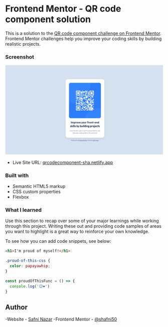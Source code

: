 # Frontend Mentor - QR code component solution

This is a solution to the [QR code component challenge on Frontend Mentor](https://www.frontendmentor.io/challenges/qr-code-component-iux_sIO_H). Frontend Mentor challenges help you improve your coding skills by building realistic projects. 

### Screenshot

![](./screenshot.png)


- Live Site URL: [qrcodecomponent-sha.netlify.app](https://qrcodecomponent-sha.netlify.app/)


### Built with

- Semantic HTML5 markup
- CSS custom properties
- Flexbox

### What I learned

Use this section to recap over some of your major learnings while working through this project. Writing these out and providing code samples of areas you want to highlight is a great way to reinforce your own knowledge.

To see how you can add code snippets, see below:

```html
<h1>I'm proud of myself!</h1>
```
```css
.proud-of-this-css {
  color: papayawhip;
}
```
```js
const proudOfThisFunc = () => {
  console.log('😌❤')
}
```

## Author

-Website - [Safni Nazar](https://linktr.ee/shafni50)
-Frontend Mentor - [@shafni50](https://www.frontendmentor.io/profile/shafni50)

